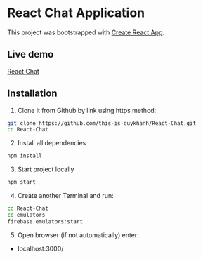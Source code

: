 # React Chat Application

This project was bootstrapped with [Create React App](https://github.com/facebook/create-react-app).

## Live demo

[React Chat](https://this-is-duykhanh.github.io/React-Chat/)


## Installation

1. Clone it from Github by link using https method:

```sh 
git clone https://github.com/this-is-duykhanh/React-Chat.git
cd React-Chat
```


2. Install all dependencies
```sh
npm install
```

3. Start project locally

```sh
npm start
```

4. Create another Terminal and run:

```sh
cd React-Chat
cd emulators
firebase emulators:start
```

5. Open browser (if not automatically) enter:
- localhost:3000/

